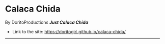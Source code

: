 # **Calaca Chida**
By DoritoProductions
***Just Calaca Chida***

- Link to the site: https://doritogirl.github.io/calaca-chida/

------
